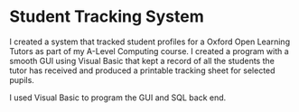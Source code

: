 # Student Tracking System #
I created a system that tracked student profiles for a Oxford Open Learning Tutors as part of my A-Level Computing course. I created a program with a smooth GUI using Visual Basic that kept a record of all the students the tutor has received and produced a printable tracking sheet for selected pupils.

I used Visual Basic to program the GUI and SQL back end.